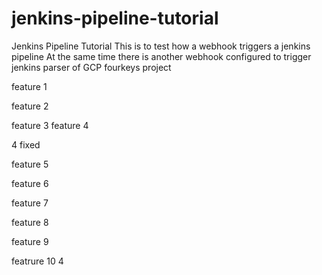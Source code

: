# jenkins-pipeline-tutorial
Jenkins Pipeline Tutorial
 This is to test how a webhook triggers a jenkins pipeline
 At the same time there is another webhook configured to trigger jenkins parser of GCP fourkeys project 

feature 1

feature 2

feature 3 
feature 4

4 fixed

feature 5

feature 6

feature 7

feature 8

feature 9

featrure 10
4
